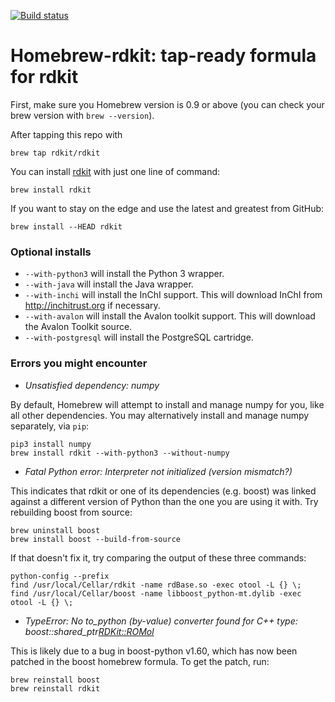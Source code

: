 [![Build status](https://travis-ci.org/rdkit/homebrew-rdkit.svg)](https://travis-ci.org/rdkit/homebrew-rdkit)

# Homebrew-rdkit: tap-ready formula for rdkit

First, make sure you Homebrew version is 0.9 or above (you can check your brew version with `brew --version`).

After tapping this repo with

    brew tap rdkit/rdkit

You can install [rdkit](http://rdkit.org) with just one line of command:

    brew install rdkit

If you want to stay on the edge and use the latest and greatest from GitHub:

    brew install --HEAD rdkit


### Optional installs

- `--with-python3` will install the Python 3 wrapper.
- `--with-java` will install the Java wrapper.
- `--with-inchi` will install the InChI support. This will download InChI from http://inchitrust.org if necessary.
- `--with-avalon` will install the Avalon toolkit support. This will download the Avalon Toolkit source. 
- `--with-postgresql` will install the PostgreSQL cartridge.

### Errors you might encounter

- *Unsatisfied dependency: numpy*

By default, Homebrew will attempt to install and manage numpy for you, like all other dependencies. You may alternatively install and manage numpy separately, via `pip`:

    pip3 install numpy
    brew install rdkit --with-python3 --without-numpy

- *Fatal Python error: Interpreter not initialized (version mismatch?)*

This indicates that rdkit or one of its dependencies (e.g. boost) was linked
against a different version of Python than the one you are using it with.
Try rebuilding boost from source:

    brew uninstall boost
    brew install boost --build-from-source

If that doesn't fix it, try comparing the output of these three commands:

    python-config --prefix
    find /usr/local/Cellar/rdkit -name rdBase.so -exec otool -L {} \;
    find /usr/local/Cellar/boost -name libboost_python-mt.dylib -exec otool -L {} \;

- *TypeError: No to_python (by-value) converter found for C++ type: boost::shared_ptr<RDKit::ROMol>*

This is likely due to a bug in boost-python v1.60, which has now been patched in the boost homebrew formula. To get the patch, run:

    brew reinstall boost
    brew reinstall rdkit
